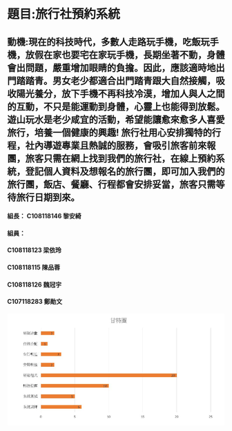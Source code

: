 # 題目:旅行社預約系統
## 動機:現在的科技時代，多數人走路玩手機，吃飯玩手機，放假在家也要宅在家玩手機，長期坐著不動，身體會出問題，嚴重增加眼睛的負擔。因此，應該適時地出門踏踏青。男女老少都適合出門踏青跟大自然接觸，吸收陽光養分，放下手機不再科技冷漠，增加人與人之間的互動，不只是能運動到身體，心靈上也能得到放鬆。遊山玩水是老少咸宜的活動，希望能讓愈來愈多人喜愛旅行，培養一個健康的興趣! 旅行社用心安排獨特的行程，社內導遊專業且熱誠的服務，會吸引旅客前來報團，旅客只需在網上找到我們的旅行社，在線上預約系統，登記個人資料及想報名的旅行團，即可加入我們的旅行團，飯店、餐廳、行程都會安排妥當，旅客只需等待旅行日期到來。

#### 組長： C108118146 黎安綺
#### 組員： 
#### C108118123 梁依玲
#### C108118115 陳品蓉
#### C108118126 魏冠宇
#### C107118283 鄭勛文


![555](555.JPG)
